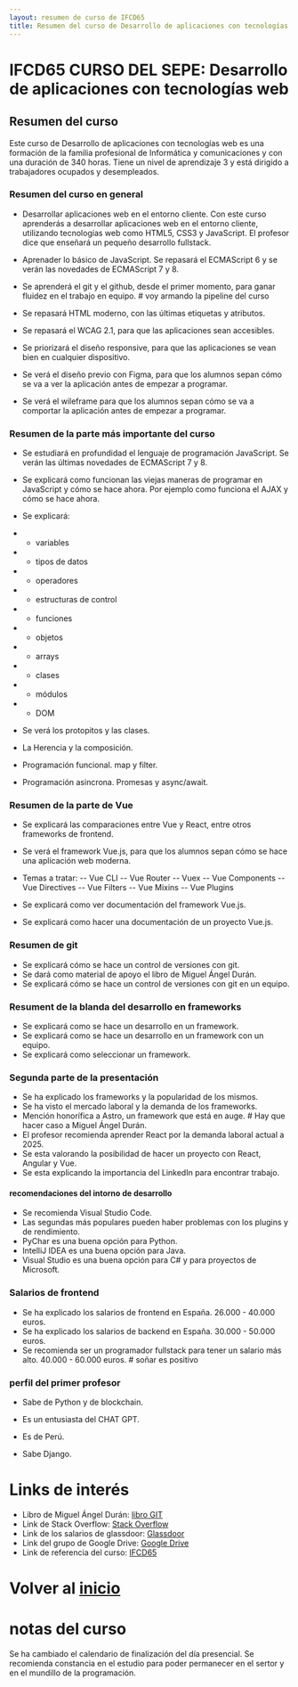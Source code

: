 ```yaml
---
layout: resumen de curso de IFCD65
title: Resumen del curso de Desarrollo de aplicaciones con tecnologías web
---
```


# IFCD65 CURSO DEL SEPE: Desarrollo de aplicaciones con tecnologías web

## Resumen del curso

Este curso de Desarrollo de aplicaciones con tecnologías web es una formación de la familia profesional de Informática y comunicaciones y con una duración de 340 horas. Tiene un nivel de aprendizaje 3 y está dirigido a trabajadores ocupados y desempleados.

### Resumen del curso en general

- Desarrollar aplicaciones web en el entorno cliente. Con este curso aprenderás a desarrollar aplicaciones web en el entorno cliente, utilizando tecnologías web como HTML5, CSS3 y JavaScript. El profesor dice que enseñará un pequeño desarrollo fullstack.

- Aprenader lo básico de JavaScript. Se repasará el ECMAScript 6 y se verán las novedades de ECMAScript 7 y 8.

- Se aprenderá el git y el github, desde el primer momento, para ganar fluidez en el trabajo en equipo. # voy armando la pipeline del curso

- Se repasará HTML moderno, con las últimas etiquetas y atributos.

- Se repasará el WCAG 2.1, para que las aplicaciones sean accesibles.

- Se priorizará el diseño responsive, para que las aplicaciones se vean bien en cualquier dispositivo.

- Se verá el diseño previo con Figma, para que los alumnos sepan cómo se va a ver la aplicación antes de empezar a programar.

- Se verá el wileframe para que los alumnos sepan cómo se va a comportar la aplicación antes de empezar a programar.

### Resumen de la parte más importante del curso

- Se estudiará en profundidad el lenguaje de programación JavaScript. Se verán las últimas novedades de ECMAScript 7 y 8.

- Se explicará como funcionan las viejas maneras de programar en JavaScript y cómo se hace ahora. Por ejemplo como funciona el AJAX y cómo se hace ahora.

- Se explicará:
- - variables
- - tipos de datos
- - operadores
- - estructuras de control
- - funciones
- - objetos
- - arrays
- - clases
- - módulos
- - DOM

- Se verá los protopitos y las clases.
- La Herencia y la composición.
- Programación funcional. map y filter.
- Programación asincrona. Promesas y async/await.

### Resumen de la parte de Vue

- Se explicará las comparaciones entre Vue y React, entre otros frameworks de frontend.
- Se verá el framework Vue.js, para que los alumnos sepan cómo se hace una aplicación web moderna.
- Temas a tratar:
  -- Vue CLI
  -- Vue Router
  -- Vuex
  -- Vue Components
  -- Vue Directives
  -- Vue Filters
  -- Vue Mixins
  -- Vue Plugins

- Se explicará como ver documentación del framework Vue.js.
- Se explicará como hacer una documentación de un proyecto Vue.js.

### Resumen de git

- Se explicará cómo se hace un control de versiones con git.
- Se dará como material de apoyo el libro de Miguel Ángel Durán.
- Se explicará cómo se hace un control de versiones con git en un equipo.

### Resument de la blanda del desarrollo en frameworks

- Se explicará como se hace un desarrollo en un framework.
- Se explicará como se hace un desarrollo en un framework con un equipo.
- Se explicará como seleccionar un framework.

### Segunda parte de la presentación

- Se ha explicado los frameworks y la popularidad de los mismos.
- Se ha visto el mercado laboral y la demanda de los frameworks.
- Mención honorífica a Astro, un framework que está en auge. # Hay que hacer caso a Miguel Ángel Durán.
- El profesor recomienda aprender React por la demanda laboral actual a 2025.
- Se esta valorando la posibilidad de hacer un proyecto con React, Angular y Vue.
- Se esta explicando la importancia del LinkedIn para encontrar trabajo.

#### recomendaciones del intorno de desarrollo

- Se recomienda Visual Studio Code.
- Las segundas más populares pueden haber problemas con los plugins y de rendimiento.
- PyChar es una buena opción para Python.
- IntelliJ IDEA es una buena opción para Java.
- Visual Studio es una buena opción para C# y para proyectos de Microsoft.

### Salarios de frontend

- Se ha explicado los salarios de frontend en España. 26.000 - 40.000 euros.
- Se ha explicado los salarios de backend en España. 30.000 - 50.000 euros.
- Se recomienda ser un programador fullstack para tener un salario más alto. 40.000 - 60.000 euros. # soñar es positivo

### perfil del primer profesor

- Sabe de Python y de blockchain.

- Es un entusiasta del CHAT GPT.

- Es de Perú.

- Sabe Django.

# Links de interés

- Libro de Miguel Ángel Durán: [libro GIT](https://drive.google.com/drive/folders/1xU8ekvIfWdrnx53cP_gjsVFxhoshX4-m?usp=drive_link)
- Link de Stack Overflow: [Stack Overflow](https://stackoverflow.com/)
- Link de los salarios de glassdoor: [Glassdoor](https://www.glassdoor.es/Salarios/index.htm)
- Link del grupo de Google Drive: [Google Drive](https://drive.google.com/drive/folders/1xU8ekvIfWdrnx53cP_gjsVFxhoshX4-m)
- Link de referencia del curso: [IFCD65](https://github.com/cesarlpb/IFCD65)

# Volver al [inicio](../index.html)

# notas del curso

Se ha cambiado el calendario de finalización del día presencial.
Se recomienda constancia en el estudio para poder permanecer en el sertor y en el mundillo de la programación.
